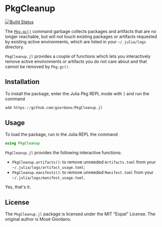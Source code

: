 # PkgCleanup

[![Build Status](https://github.com/giordano/PkgCleanup.jl/workflows/CI/badge.svg)](https://github.com/giordano/PkgCleanup.jl/actions)

The [`Pkg.gc()`](https://julialang.github.io/Pkg.jl/v1/api/#Pkg.gc) command
garbage collects packages and artifacts that are no longer reachable, but will
not touch existing packages or artifacts requested by existing active
environments, which are listed in your `~/.julia/logs` directory.

`PkgCleanup.jl` provides a couple of functions which lets you interactively
remove active environments or artifacts you do not care about and that cannot be
removed by `Pkg.gc()`.

## Installation

To install the package, enter the Julia Pkg REPL mode with `]` and run the
command

```julia
add https://github.com/giordano/PkgCleanup.jl
```

## Usage

To load the package, run in the Julia REPL the command

```julia
using PkgCleanup
```

`PkgCleanup.jl` provides the following interactive functions:

* `PkgCleanup.artifacts()`: to remove unneeded `Artifacts.toml` from your
  `~/.julia/logs/artifact_usage.toml`;
* `PkgCleanup.manifests()`: to remove unneeded `Manifest.toml` from your
  `~/.julia/logs/manifest_usage.toml`.

Yes, that's it.

## License

The `PkgCleanup.jl` package is licensed under the MIT "Expat" License.  The
original author is Mosè Giordano.

